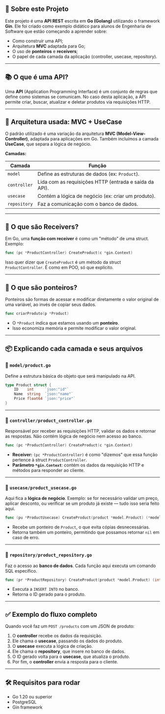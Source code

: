 ## 🧠 Sobre este Projeto

Este projeto é uma **API REST** escrita em **Go (Golang)** utilizando o framework **Gin**. Ele foi criado como exemplo didático para alunos de Engenharia de Software que estão começando a aprender sobre:

- Como construir uma API;
- Arquitetura **MVC** adaptada para Go;
- O uso de **ponteiros** e **receivers**;
- O papel de cada camada da aplicação (controller, usecase, repository).

---

## 📚 O que é uma API?

Uma **API** (Application Programming Interface) é um conjunto de regras que define como sistemas se comunicam. No caso desta aplicação, a API permite criar, buscar, atualizar e deletar produtos via requisições HTTP.

---

## 🧱 Arquitetura usada: MVC + UseCase

O padrão utilizado é uma variação da arquitetura **MVC (Model-View-Controller)**, adaptada para aplicações em Go. Também incluímos a camada **UseCase**, que separa a lógica de negócio.

**Camadas:**

| Camada        | Função                                                                 |
|---------------|------------------------------------------------------------------------|
| `model`       | Define as estruturas de dados (ex: `Product`).                         |
| `controller`  | Lida com as requisições HTTP (entrada e saída da API).                |
| `usecase`     | Contém a lógica de negócio (ex: criar um produto).                    |
| `repository`  | Faz a comunicação com o banco de dados.                               |

---

## 🧭 O que são **Receivers**?

Em Go, uma **função com receiver** é como um "método" de uma struct. Exemplo:

```go
func (pc *ProductController) CreateProduct(c *gin.Context)
```

Isso quer dizer que `CreateProduct` é um método da struct `ProductController`. É como em POO, só que explícito.

---

## 📌 O que são **ponteiros**?

Ponteiros são formas de acessar e modificar diretamente o valor original de uma variável, ao invés de copiar seus dados.

```go
func criarProduto(p *Product)
```

- O `*Product` indica que estamos usando um **ponteiro**.
- Isso economiza memória e permite modificar o valor original.

---

## 📦 Explicando cada camada e seus arquivos

### 🔸 `model/product.go`

Define a estrutura básica do objeto que será manipulado na API.

```go
type Product struct {
	ID    int     `json:"id"`
	Name  string  `json:"name"`
	Price float64 `json:"price"`
}
```

---

### 🔸 `controller/product_controller.go`

Responsável por receber as requisições HTTP, validar os dados e retornar as respostas. Não contém lógica de negócio nem acesso ao banco.

```go
func (pc *ProductController) CreateProduct(c *gin.Context)
```

- **Receiver:** `(pc *ProductController)` é como "dizemos" que essa função pertence à struct `ProductController`.
- **Parâmetro `*gin.Context`**: contém os dados da requisição HTTP e métodos para responder ao cliente.

---

### 🔸 `usecase/product_usecase.go`

Aqui fica a **lógica de negócio**. Exemplo: se for necessário validar um preço, aplicar desconto, ou verificar se um produto já existe — tudo isso seria feito aqui.

```go
func (pu *ProductUsecase) CreateProduct(product *model.Product) (*model.Product, error)
```

- Recebe um ponteiro de `Product`, o que evita cópias desnecessárias.
- Retorna também um ponteiro, permitindo que possamos retornar `nil` em caso de erro.

---

### 🔸 `repository/product_repository.go`

Faz o acesso ao **banco de dados**. Cada função aqui executa um comando SQL específico.

```go
func (pr *ProductRepository) CreateProduct(product *model.Product) (int, error)
```

- Executa a `INSERT INTO` no banco.
- Retorna o ID gerado para o produto.

---

## ✅ Exemplo do fluxo completo

Quando você faz um `POST /products` com um JSON de produto:

1. O **controller** recebe os dados da requisição.
2. Ele chama o **usecase**, passando os dados do produto.
3. O **usecase** executa a lógica de criação.
4. Ele chama o **repository**, que insere no banco de dados.
5. O ID gerado volta para o **usecase**, que atualiza o produto.
6. Por fim, o **controller** envia a resposta para o cliente.

---

## 🛠 Requisitos para rodar

- Go 1.20 ou superior
- PostgreSQL
- Gin framework
